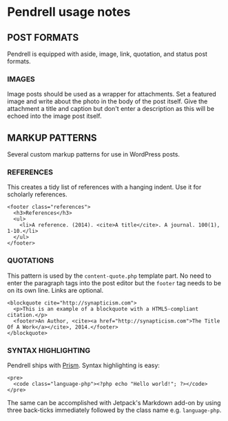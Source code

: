 # Pendrell usage notes

## POST FORMATS

Pendrell is equipped with aside, image, link, quotation, and status post formats.

### IMAGES

Image posts should be used as a wrapper for attachments. Set a featured image and write about the photo in the body of the post itself. Give the attachment a title and caption but don't enter a description as this will be echoed into the image post itself.



## MARKUP PATTERNS

Several custom markup patterns for use in WordPress posts.

### REFERENCES

This creates a tidy list of references with a hanging indent. Use it for scholarly references.

```
<footer class="references">
  <h3>References</h3>
  <ul>
    <li>A reference. (2014). <cite>A title</cite>. A journal. 100(1), 1-10.</li>
  </ul>
</footer>
```


### QUOTATIONS

This pattern is used by the `content-quote.php` template part. No need to enter the paragraph tags into the post editor but the `footer` tag needs to be on its own line. Links are optional.

```
<blockquote cite="http://synapticism.com">
  <p>This is an example of a blockquote with a HTML5-compliant citation.</p>
  <footer>An Author, <cite><a href="http://synapticism.com">The Title Of A Work</a></cite>, 2014.</footer>
</blockquote>
```



### SYNTAX HIGHLIGHTING

Pendrell ships with [Prism](http://prismjs.com/). Syntax highlighting is easy:

```
<pre>
  <code class="language-php"><?php echo "Hello world!"; ?></code>
</pre>
```

The same can be accomplished with Jetpack's Markdown add-on by using three back-ticks immediately followed by the class name e.g. `language-php`.
